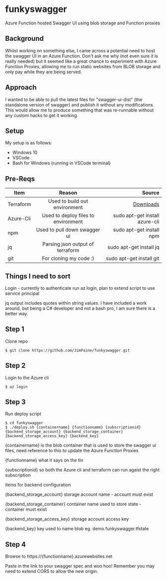 # funkyswagger

Azure Function hosted Swagger UI using blob storage and Function proxies

## Background

Whilst working on something else, I came across a potential need to host the swagger UI in an Azure Function. Don't ask me why (not even sure it is really needed) but it seemed like a great chance to experiment with Azure Function Proxies, allowing me to run static websites from BLOB storage and only 
pay while they are being served.

## Approach

I wanted to be able to pull the latest files for "swagger-ui-dist" (the standalone version of swagger) and publish it without any modifications. This would allow me to produce something that was re-runnable without any custom hacks to get it working.

## Setup

My setup is as follows:

+ Windows 10
+ VSCode
+ Bash for Windows (running in VSCode terminal)

## Pre-Reqs

| Item      | Reason                              | Source                                               |
|-----------|:-----------------------------------:|-----------------------------------------------------:|
| Terraform | Used to build out environment       | [Downloads](https://www.terraform.io/downloads.html) |
| Azure-Cli | Used to deploy files to environment | sudo apt-get install azure-cli                       |
| npm       | Used to pull down swagger ui        | sudo apt-get install npm                             |
| jq        | Parsing json output of terraform    | sudo apt-get install jq                              |
| git       | For cloning my code :)              | sudo apt-get install git                             |

## Things I need to sort

Login - currently to authenticate run az login, plan to extend script to use service principal

jq output includes quotes within string values. I have included a work around, but being a C# developer and not a bash pro, I am sure there is a better way.

## Step 1

Clone repo
```
$ git clone https://github.com/JimPaine/funkyswagger.git
```

## Step 2

Login to the Azure cli

```
$ az login
```

## Step 3

Run deploy script

```
$ cd funkyswagger
$ ./deploy.sh {containername} {functionname} {subscriptionid} {backend_storage_account} {backend_storage_container} {backend_storage_access_key} {backend_key}
```

{containername} is the blob container that is used to store the swagger ui files, need reference to this to update the Azure Function Proxies

{functionname} what it says on the tin

{subscriptionid} so both the Azure cli and terraform can run agaist the right subscription

items for backend configuration

{backend_storage_account} storage account name - account must exist

{backend_storage_container} container name used to store state - container must exist

{backend_storage_access_key} storage account access key

{backend_key} key used to name blob eg. demo.funkyswagger.tfstate

## Step 4

Browse to https://{functionname}.azurewebsites.net

Paste in the link to your swagger spec and woo hoo! Remember you may need to extend CORS to allow the new origin.
